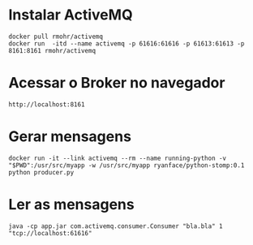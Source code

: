

# Instalar ActiveMQ
    docker pull rmohr/activemq
    docker run  -itd --name activemq -p 61616:61616 -p 61613:61613 -p 8161:8161 rmohr/activemq

# Acessar o Broker no navegador
    http://localhost:8161

# Gerar mensagens
    docker run -it --link activemq --rm --name running-python -v "$PWD":/usr/src/myapp -w /usr/src/myapp ryanface/python-stomp:0.1 python producer.py

# Ler as mensagens

    java -cp app.jar com.activemq.consumer.Consumer "bla.bla" 1 "tcp://localhost:61616"


